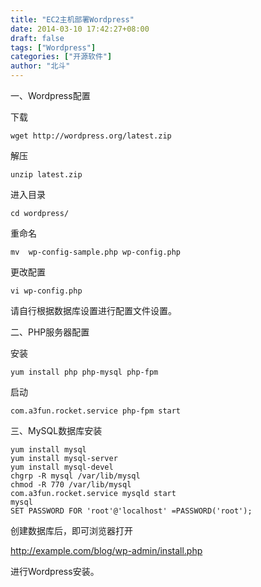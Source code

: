 ```yaml
---
title: "EC2主机部署Wordpress"
date: 2014-03-10 17:42:27+08:00
draft: false
tags: ["Wordpress"]
categories: ["开源软件"]
author: "北斗"
---
```


一、Wordpress配置

下载

```
wget http://wordpress.org/latest.zip
```
解压
```
unzip latest.zip
```
进入目录
```
cd wordpress/
```
重命名
```
mv  wp-config-sample.php wp-config.php
```
更改配置
```
vi wp-config.php
```
请自行根据数据库设置进行配置文件设置。

二、PHP服务器配置

安装

```
yum install php php-mysql php-fpm
```
启动

```
com.a3fun.rocket.service php-fpm start
```
 三、MySQL数据库安装

```
yum install mysql
yum install mysql-server
yum install mysql-devel
chgrp -R mysql /var/lib/mysql
chmod -R 770 /var/lib/mysql
com.a3fun.rocket.service mysqld start
mysql
SET PASSWORD FOR 'root'@'localhost' =PASSWORD('root');
```
创建数据库后，即可浏览器打开

  http://example.com/blog/wp-admin/install.php

进行Wordpress安装。

